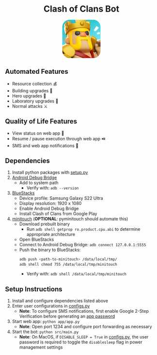 <h1 align="center">Clash of Clans Bot</h1>
<p align="center">
    <img src="Cover_Image.png" alt="Cover Image" width="25%">
</p>

## Automated Features
* Resource collection 💰
* Building upgrades 🧱
* Hero upgrades 👑
* Laboratory upgrades 🔬
* Normal attacks ⚔️

## Quality of Life Features
* View status on web app 🚦
* Resume / pause execution through web app ⏯️
* SMS and web app notifications 🔔

## Dependencies
1. Install python packages with [setup.py](setup.py)
2. [Android Debug Bridge](https://developer.android.com/tools/releases/platform-tools)
    * Add to system path
        * Verify with: ```adb --version```
3. [BlueStacks](https://www.bluestacks.com/)
    * Device profile: Samsung Galaxy S22 Ultra
    * Display resolution: 1920 x 1080
    * Enable Android Debug Bridge
    * Install Clash of Clans from Google Play
4. [minitouch](https://app.unpkg.com/minitouch-prebuilt-support10@1.2.0/files/prebuilt) 
(__OPTIONAL__: pyminitouch should automate this)
    * Download prebuilt binary
        * Run ```adb shell getprop ro.product.cpu.abi``` to determine appropriate architecture
    * Open BlueStacks
    * Connect to Android Debug Bridge: ```adb connect 127.0.0.1:5555```
    * Push the binary to BlueStacks:
        ```bash
        adb push <path-to-minitouch> /data/local/tmp/
        adb shell chmod 755 /data/local/tmp/minitouch
        ```
        * Verify with: ```adb shell /data/local/tmp/minitouch```

## Setup Instructions
1. Install and configure dependencies listed above
2. Enter user configurations in [configs.py](src/configs.py)
    * __Note__: To configure SMS notifications, first enable 
    Google 2-Step Verification before generating an 
    [app password](https://myaccount.google.com/apppasswords)
3. Start web app: ```python app/app.py```
    * __Note__: Open port 1234 and configure port forwarding as necessary
4. Start the bot: ```python src/main.py```
    * __Note__: On MacOS, if ```DISABLE_SLEEP = True``` in [configs.py](src/configs.py), the user password is required to toggle the ```disablesleep``` flag in power management settings